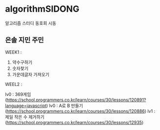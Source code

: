 # algorithmSIDONG
알고리즘 스터디 동호회 시동

## 은솔 지민 주민
WEEK1 :
  1. 약수구하기
  2. 숫자찾기
  3. 가운데글자 가져오기
  
WEEL2 :

lv0 : 369게임(https://school.programmers.co.kr/learn/courses/30/lessons/120891?language=javascript)
lv0 : A로 B 만들기 (https://school.programmers.co.kr/learn/courses/30/lessons/120886)
lv1 : 제일 작은 수 제거하기 (https://school.programmers.co.kr/learn/courses/30/lessons/12935)
